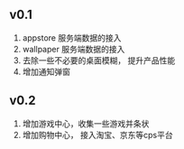 ## v0.1
1. appstore 服务端数据的接入
2. wallpaper 服务端数据的接入
3. 去除一些不必要的桌面模糊， 提升产品性能
4. 增加通知弹窗

## v0.2
1. 增加游戏中心，收集一些游戏并条状
2. 增加购物中心， 接入淘宝、京东等cps平台